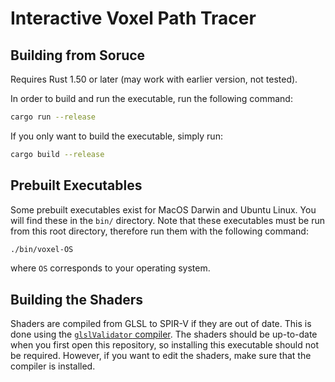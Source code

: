
# Interactive Voxel Path Tracer

## Building from Soruce

Requires Rust 1.50 or later (may work with earlier version, not tested).

In order to build and run the executable, run the following command:

```bash
cargo run --release
```

If you only want to build the executable, simply run:

```bash
cargo build --release
```

## Prebuilt Executables

Some prebuilt executables exist for MacOS Darwin and Ubuntu Linux. You will find
these in the `bin/` directory. Note that these executables must be run from this
root directory, therefore run them with the following command:

```bash
./bin/voxel-OS
```

where `OS` corresponds to your operating system.


## Building the Shaders

Shaders are compiled from GLSL to SPIR-V if they are out of date. This is done
using the [`glslValidator` compiler](https://github.com/KhronosGroup/glslang).
The shaders should be up-to-date when you first open this repository, so
installing this executable should not be required. However, if you want to edit
the shaders, make sure that the compiler is installed.

